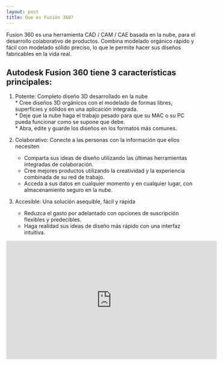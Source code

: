 ```yaml
---
layout: post
title: Que es Fusion 360?
---
```


Fusion 360 es una herramienta CAD / CAM / CAE basada en la nube, para el desarrollo colaborativo de productos. Combina modelado orgánico rápido y fácil con modelado sólido preciso, lo que le permite hacer sus diseños fabricables en la vida real.  
  
  
## Autodesk Fusion 360 tiene 3 características principales:
 1.  Potente: Completo diseño 3D desarrollado en la nube  
    * Cree diseños 3D orgánicos con el modelado de formas libres, superficies y sólidos en una aplicación integrada.  
    * Deje que la nube haga el trabajo pesado para que su MAC o su PC pueda funcionar como se supone que debe.  
    * Abra, edite y guarde los diseños en los formatos más comunes.  
    
 2. Colaborativo: Conecte a las personas con la información que ellos necesiten  
    * Comparta sus ideas de diseño utilizando las últimas herramientas integradas de colaboración.  
    * Cree mejores productos utilizando la creatividad y la experiencia combinada de su red de trabajo.  
    * Acceda a sus datos en cualquier momento y en cualquier lugar, con almacenamiento seguro en la nube.  
    
 3. Accesible: Una solución asequible, fácil y rápida  
    * Reduzca el gasto por adelantado con opciones de suscripción flexibles y predecibles.  
    * Haga realidad sus ideas de diseño más rápido con una interfaz intuitiva.  

  
<iframe width="560" height="315" src="https://www.youtube.com/embed/Ysm1gKnDHj0" frameborder="0" allow="autoplay; encrypted-media" allowfullscreen></iframe>
